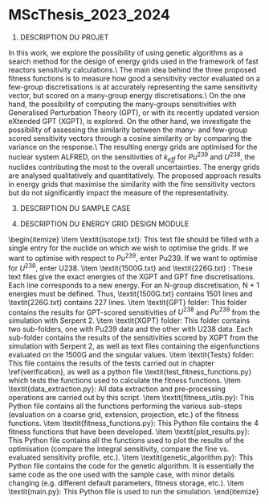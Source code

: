 # MScThesis_2023_2024

1. DESCRIPTION DU PROJET

   
In this work, we explore the possibility of using genetic algorithms as a search method for the design of energy grids used in the framework of fast reactors sensitivity calculations.\\
The main idea behind the three proposed fitness functions is to measure how good a sensitivity vector evaluated on a few-group discretisations is at accurately representing the same sensitivity vector, but scored on a many-group energy discretisations.\\
On the one hand, the possibility of computing the many-groups sensitivities with Generalised Perturbation Theory (GPT), or with its recently updated version eXtended GPT (XGPT), is explored. On the other hand, we investigate the possibility of assessing the similarity between the many- and few-group scored sensitivity vectors through a cosine similarity or by comparing the variance on the response.\\
 The resulting energy grids are optimised for the nuclear system ALFRED, on the sensitivities of $k_{eff}$ for $Pu^{239}$ and $U^{238}$, the nuclides contributing the most to the overall uncertainties. The energy grids are analysed qualitatively and quantitatively. The proposed approach results in energy grids that maximise the similarity with the fine sensitivity vectors but do not significantly impact the measure of the representativity. 

3. DESCRIPTION DU SAMPLE CASE

4. DESCRIPTION DU ENERGY GRID DESIGN MODULE
   
\begin{itemize}
    \item \textit{isotope.txt}: This text file should be filled with a single entry for the nuclide on which we wish to optimise the grids. If we want to optimise with respect to $Pu^{239}$, enter Pu239.  If we want to optimise for $U^{238}$, enter U238. 
    \item \textit{1500G.txt} and \textit{226G.txt} : These text files give the exact energies of the XGPT and GPT fine discretisations. Each line corresponds to a new energy. For an N-group discretisation, N + 1 energies must be defined. Thus, \textit{1500G.txt} contains 1501 lines and \textit{226G.txt} contains 227 lines.
    \item \textit{GPT} folder: This folder contains the results for GPT-scored sensitivities of $U^{238}$ and $Pu^{239}$ from the simulation with Serpent 2. 
    \item \textit{XGPT} folder:  This folder contains two sub-folders, one with Pu239 data and the other with U238 data. Each sub-folder contains the results of the sensitivities scored by XGPT from the simulation with Serpent 2, as well as text files containing the eigenfunctions evaluated on the 1500G and the singular values.
    \item \textit{Tests} folder: This file contains the results of the tests carried out in chapter \ref{verification}, as well as a python file \textit{test\_fitness\_functions.py} which tests the functions used to calculate the fitness functions.
    \item \textit{data\_extraction.py}: All data extraction and pre-processing operations are carried out by this script.
    \item \textit{fitness\_utils.py}: This Python file contains all the functions performing the various sub-steps (evaluation on a coarse grid, extension, projection, etc.) of the fitness functions.
    \item \textit{fitness\_functions.py}: This Python file contains the 4 fitness functions that have been developed.
    \item \textit{plot\_results.py}: This Python file contains all the functions used to plot the results of the optimisation (compare the integral sensitivity, compare the fine vs. evaluated sensitivity profile, etc.).
    \item \textit{genetic\_algorithm.py}: This Python file contains the code for the genetic algorithm. It is essentially the same code as the one used with the sample case, with minor details changing (e.g. different default parameters, fitness storage, etc.).
    \item \textit{main.py}: This Python file is used to run the simulation.
\end{itemize}
